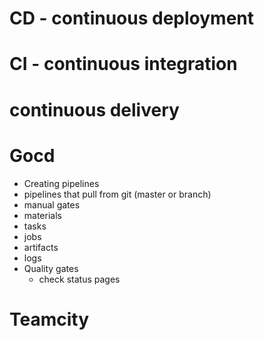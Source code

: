 # CD - continuous deployment

# CI - continuous integration

# continuous delivery


# Gocd
- Creating pipelines
- pipelines that pull from git (master or branch)
- manual gates
- materials
- tasks
- jobs
- artifacts
- logs
- Quality gates
  - check status pages

# Teamcity
